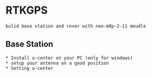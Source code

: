 # RTKGPS
    bulid base station and rover with neo-m8p-2-11 moudle


## Base Station
    * Install u-center on your PC (only for windows)
    * setup your antenna on a good position
    * Setting u-center
    
